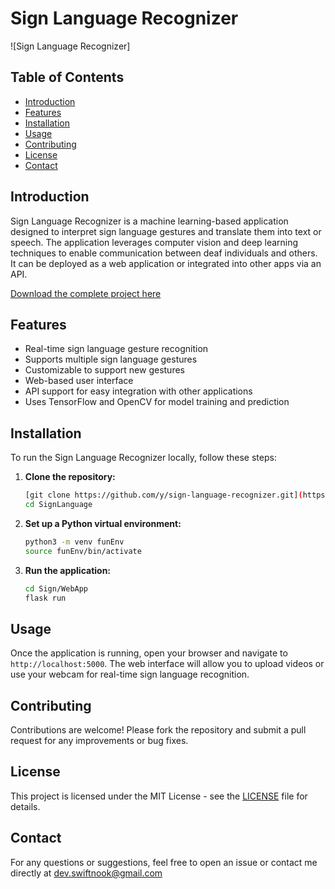 # Sign Language Recognizer

![Sign Language Recognizer]

## Table of Contents

- [Introduction](#introduction)
- [Features](#features)
- [Installation](#installation)
- [Usage](#usage)
- [Contributing](#contributing)
- [License](#license)
- [Contact](#contact)

## Introduction

Sign Language Recognizer is a machine learning-based application designed to interpret sign language gestures and translate them into text or speech. The application leverages computer vision and deep learning techniques to enable communication between deaf individuals and others. It can be deployed as a web application or integrated into other apps via an API.

[Download the complete project here](https://drive.google.com/drive/folders/1s9g8vJnp20Zuj18soJRqtv5uIe7baIPQ?usp=share_link)

## Features

- Real-time sign language gesture recognition
- Supports multiple sign language gestures
- Customizable to support new gestures
- Web-based user interface
- API support for easy integration with other applications
- Uses TensorFlow and OpenCV for model training and prediction

## Installation

To run the Sign Language Recognizer locally, follow these steps:

1. **Clone the repository:**

    ```bash
    [git clone https://github.com/y/sign-language-recognizer.git](https://github.com/aniket-singh-01/SignLanguage.git)
    cd SignLanguage
    ```

2. **Set up a Python virtual environment:**

    ```bash
    python3 -m venv funEnv
    source funEnv/bin/activate
    ```

3. **Run the application:**

    ```bash
    cd Sign/WebApp
    flask run
    ```

## Usage

Once the application is running, open your browser and navigate to `http://localhost:5000`. The web interface will allow you to upload videos or use your webcam for real-time sign language recognition.


## Contributing

Contributions are welcome! Please fork the repository and submit a pull request for any improvements or bug fixes.

## License

This project is licensed under the MIT License - see the [LICENSE](LICENSE) file for details.

## Contact

For any questions or suggestions, feel free to open an issue or contact me directly at dev.swiftnook@gmail.com

